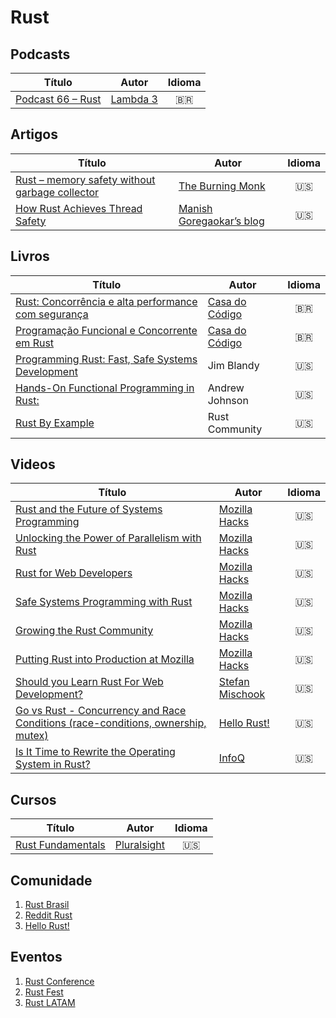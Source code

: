 # Rust

## Podcasts
| Título | Autor | Idioma |
|-----------------|-------|:--------:|
| [Podcast 66 – Rust](https://www.lambda3.com.br/2017/10/lambda3-podcast-66-rust/) | [Lambda 3](https://www.lambda3.com.br/) | :brazil: |

## Artigos
| Título | Autor | Idioma |
|-----------------|-------|:--------:|
| [Rust – memory safety without garbage collector](https://theburningmonk.com/2015/05/rust-memory-safety-without-gc/) | [The Burning Monk](https://theburningmonk.com/) | :us: |
| [How Rust Achieves Thread Safety](https://manishearth.github.io/blog/2015/05/30/how-rust-achieves-thread-safety/) | [Manish Goregaokar’s blog](https://manishearth.github.io/) | :us: |

## Livros
| Título | Autor | Idioma |
|-----------------|-------|:--------:|
| [Rust: Concorrência e alta performance com segurança](https://www.casadocodigo.com.br/products/livro-rust) | [Casa do Código](https://www.casadocodigo.com.br) | :brazil: |
| [Programação Funcional e Concorrente em Rust](https://www.casadocodigo.com.br/products/livro-rust-funcional-concorrente) | [Casa do Código](https://www.casadocodigo.com.br) | :brazil: |
| [Programming Rust: Fast, Safe Systems Development](https://www.amazon.com/Programming-Rust-Fast-Systems-Development/dp/1491927283) | Jim Blandy | :us: |
| [Hands-On Functional Programming in Rust:](https://www.amazon.com/Hands-Functional-Programming-Rust-applications-ebook/dp/B07C5S4729) | Andrew Johnson | :us: |
| [Rust By Example](https://doc.rust-lang.org/rust-by-example/) | Rust Community | :us: |

## Videos
| Título | Autor | Idioma |
|-----------------|-------|:--------:|
| [Rust and the Future of Systems Programming](https://www.youtube.com/watch?v=8EPsnf_ZYU0) | [Mozilla Hacks](https://www.youtube.com/channel/UCijjo5gfAscWgNCKFHWm1EA)  | :us: |
| [Unlocking the Power of Parallelism with Rust](https://www.youtube.com/watch?v=cNeIOt8ZdAY) | [Mozilla Hacks](https://www.youtube.com/channel/UCijjo5gfAscWgNCKFHWm1EA)  | :us: |
| [Rust for Web Developers](https://www.youtube.com/watch?v=FfoXFnzZbBM) | [Mozilla Hacks](https://www.youtube.com/channel/UCijjo5gfAscWgNCKFHWm1EA)  | :us: |
| [Safe Systems Programming with Rust](https://www.youtube.com/watch?v=P3sfNGtpuxc) | [Mozilla Hacks](https://www.youtube.com/channel/UCijjo5gfAscWgNCKFHWm1EA)  | :us: |
| [Growing the Rust Community](https://www.youtube.com/watch?v=duv0tuPAnO0) | [Mozilla Hacks](https://www.youtube.com/channel/UCijjo5gfAscWgNCKFHWm1EA)  | :us: |
| [Putting Rust into Production at Mozilla](https://www.youtube.com/watch?v=2RhbYpgVpg0) | [Mozilla Hacks](https://www.youtube.com/channel/UCijjo5gfAscWgNCKFHWm1EA)  | :us: |
| [Should you Learn Rust For Web Development?](https://www.youtube.com/watch?v=h98Xk9aHAd4) | [Stefan Mischook](https://www.youtube.com/channel/UCyUBW72KU30dfAYWLVNZO8Q)  | :us: |
| [Go vs Rust - Concurrency and Race Conditions (race-conditions, ownership, mutex)](https://www.youtube.com/watch?v=B5xYBrxVSiE) | [Hello Rust!](https://www.youtube.com/channel/UCZ_EWaQZCZuGGfnuqUoHujw)  | :us: |
| [Is It Time to Rewrite the Operating System in Rust?](https://www.youtube.com/watch?v=HgtRAbE1nBM) | [InfoQ](https://www.youtube.com/channel/UCkQX1tChV7Z7l1LFF4L9j_g)  | :us: |

## Cursos
| Título | Autor | Idioma |
|-----------------|-------|:--------:|
| [Rust Fundamentals](https://www.pluralsight.com/courses/rust-fundamentals) | [Pluralsight](https://www.pluralsight.com)  | :us: |

## Comunidade
1. [Rust Brasil](https://t.me/rustlangbr)
2. [Reddit Rust](https://www.reddit.com/r/rust/)
3. [Hello Rust!](https://www.youtube.com/channel/UCZ_EWaQZCZuGGfnuqUoHujw)

## Eventos
1. [Rust Conference](https://rustconf.com/)
2. [Rust Fest](https://rustfest.eu)
3. [Rust LATAM](https://rustlatam.org/)
